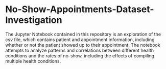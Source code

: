 # No-Show-Appointments-Dataset-Investigation

The Jupyter Notebook contained in this repository is an exploration of the csv file, which contains patient and appointment information, including whether or not the patient showed up to their appointment. The notebook attempts to analyze patterns and correlations between different health conditions and the rates of no-show, including the effects of compiling multiple health conditions. 
